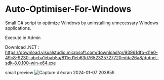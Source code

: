 # Auto-Optimiser-For-Windows
Small C# script to optimize Windows by uninstalling unnecessary Windows applications.

Execute in Admin

Download .NET : https://download.visualstudio.microsoft.com/download/pr/93961dfb-d1e0-49c8-9230-abcba1ebab5a/811ed1eb63d7652325727720edda26a8/dotnet-sdk-8.0.100-win-x64.exe

small preview 
![Capture d’écran 2024-01-07 203859](https://github.com/freeman649/Auto-Optimiser-For-Windows/assets/108530916/d3305eba-b754-4927-943f-3540f9248809)
